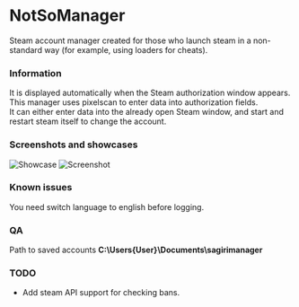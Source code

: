# NotSoManager
Steam account manager created for those who launch steam in a non-standard way (for example, using loaders for cheats).

### Information
It is displayed automatically when the Steam authorization window appears.  
This manager uses pixelscan to enter data into authorization fields.  
It can either enter data into the already open Steam window, and start and restart steam itself to change the account.  

### Screenshots and showcases

![Showcase](https://i.ibb.co/f2h639m/f-PJKSlja-IT.gif)
![Screenshot](https://i.ibb.co/QkJSYPF/NVIDIA-Share-NPu9-KMq-Bh-X.png)

### Known issues
You need switch language to english before logging.

### QA
Path to saved accounts __C:\Users\{User}\Documents\sagirimanager__

### TODO
- Add steam API support for checking bans.

